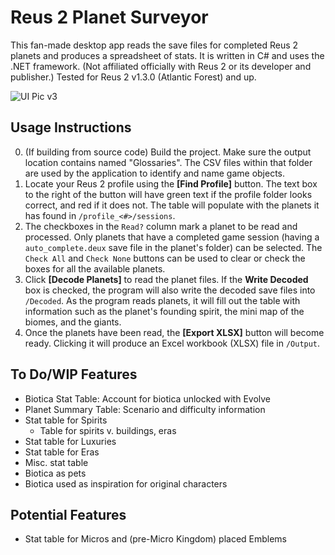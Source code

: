 # Reus 2 Planet Surveyor
This fan-made desktop app reads the save files for completed Reus 2 planets and produces a spreadsheet of stats. It is written in C# and uses the .NET framework.
(Not affiliated officially with Reus 2 or its developer and publisher.) Tested for Reus 2 v1.3.0 (Atlantic Forest) and up.

![UI Pic v3](https://github.com/user-attachments/assets/50b12e7c-2fac-4db8-b55a-aaf8e7417e6d)
## Usage Instructions
0. (If building from source code) Build the project. Make sure the output location contains named "Glossaries". The CSV files within that folder are used by the application to identify and name game objects.
1. Locate your Reus 2 profile using the **\[Find Profile\]** button. The text box to the right of the button will have green text if the profile folder looks correct, and red if it does not. The table will populate with the planets it has found in `/profile_<#>/sessions`.
2. The checkboxes in the `Read?` column mark a planet to be read and processed. Only planets that have a completed game session (having a `auto_complete.deux` save file in the planet's folder) can be selected. The `Check All` and `Check None` buttons can be used to clear or check the boxes for all the available planets.
3. Click **\[Decode Planets\]** to read the planet files. If the **Write Decoded** box is checked, the program will also write the decoded save files into `/Decoded`. As the program reads planets, it will fill out the table with information such as the planet's founding spirit, the mini map of the biomes, and the giants.
4. Once the planets have been read, the **\[Export XLSX\]** button will become ready. Clicking it will produce an Excel workbook (XLSX) file in `/Output`.
## To Do/WIP Features
* Biotica Stat Table: Account for biotica unlocked with Evolve
* Planet Summary Table: Scenario and difficulty information
* Stat table for Spirits
  * Table for spirits v. buildings, eras
* Stat table for Luxuries
* Stat table for Eras
* Misc. stat table
 * Biotica as pets
 * Biotica used as inspiration for original characters
## Potential Features
* Stat table for Micros and (pre-Micro Kingdom) placed Emblems
